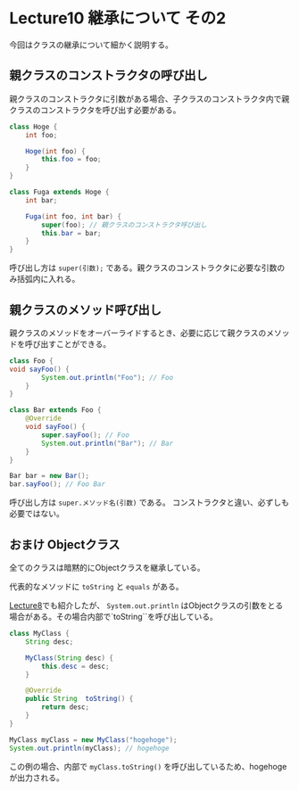 # Lecture10 継承について その2
今回はクラスの継承について細かく説明する。

## 親クラスのコンストラクタの呼び出し
親クラスのコンストラクタに引数がある場合、子クラスのコンストラクタ内で親クラスのコンストラクタを呼び出す必要がある。

```java
class Hoge {
    int foo;

    Hoge(int foo) {
        this.foo = foo;
    }
}

class Fuga extends Hoge {
    int bar;

    Fuga(int foo, int bar) {
        super(foo); // 親クラスのコンストラクタ呼び出し
        this.bar = bar;
    }
}
```

呼び出し方は `super(引数);` である。親クラスのコンストラクタに必要な引数のみ括弧内に入れる。

## 親クラスのメソッド呼び出し
親クラスのメソッドをオーバーライドするとき、必要に応じて親クラスのメソッドを呼び出すことができる。

```java
class Foo {
void sayFoo() {
        System.out.println("Foo"); // Foo
    }
}

class Bar extends Foo {
    @Override
    void sayFoo() {
        super.sayFoo(); // Foo
        System.out.println("Bar"); // Bar
    }
}
```

```java
Bar bar = new Bar();
bar.sayFoo(); // Foo Bar
```

呼び出し方は `super.メソッド名(引数)` である。
コンストラクタと違い、必ずしも必要ではない。

## おまけ Objectクラス
全てのクラスは暗黙的にObjectクラスを継承している。

代表的なメソッドに `toString` と `equals` がある。

[Lecture8](https://github.com/yt8492/Java1Lecture/blob/master/lec8/README.md)でも紹介したが、 `System.out.println` はObjectクラスの引数をとる場合がある。その場合内部で`toString``を呼び出している。

```java
class MyClass {
    String desc;

    MyClass(String desc) {
        this.desc = desc;
    }

    @Override
    public String  toString() {
        return desc;
    }
}
```

```java
MyClass myClass = new MyClass("hogehoge");
System.out.println(myClass); // hogehoge
```

この例の場合、内部で `myClass.toString()` を呼び出しているため、hogehogeが出力される。
